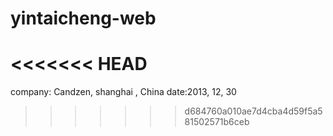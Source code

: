 yintaicheng-web
===============
<<<<<<< HEAD
=======

company: Candzen, shanghai , China
date:2013, 12, 30
>>>>>>> d684760a010ae7d4cba4d59f5a581502571b6ceb
